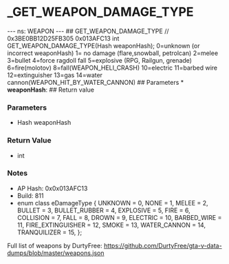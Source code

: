 # _GET_WEAPON_DAMAGE_TYPE

--- ns: WEAPON --- ## GET_WEAPON_DAMAGE_TYPE  // 0x3BE0BB12D25FB305 0x013AFC13 int GET_WEAPON_DAMAGE_TYPE(Hash weaponHash);  0=unknown (or incorrect weaponHash) 1= no damage (flare,snowball, petrolcan) 2=melee 3=bullet 4=force ragdoll fall 5=explosive (RPG, Railgun, grenade) 6=fire(molotov) 8=fall(WEAPON_HELI_CRASH) 10=electric 11=barbed wire 12=extinguisher 13=gas 14=water cannon(WEAPON_HIT_BY_WATER_CANNON)  ## Parameters * **weaponHash**:  ## Return value

### Parameters
* Hash weaponHash

### Return Value
* int

### Notes
* AP Hash: 0x0x013AFC13
* Build: 811
* enum class eDamageType
{
	UNKNOWN = 0,
	NONE = 1,
	MELEE = 2,
	BULLET = 3,
	BULLET_RUBBER = 4,
	EXPLOSIVE = 5,
	FIRE = 6,
	COLLISION = 7,
	FALL = 8,
	DROWN = 9,
	ELECTRIC = 10,
	BARBED_WIRE = 11,
	FIRE_EXTINGUISHER = 12,
	SMOKE = 13,
	WATER_CANNON = 14,
	TRANQUILIZER = 15,
};

Full list of weapons by DurtyFree: https://github.com/DurtyFree/gta-v-data-dumps/blob/master/weapons.json

